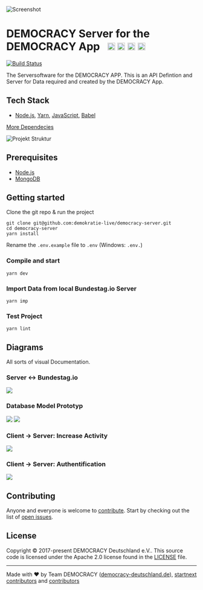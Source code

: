![Screenshot](https://github.com/demokratie-live/democracy-assets/blob/master/images/forfb2.png)

# DEMOCRACY Server for the DEMOCRACY App &nbsp; <a href="https://github.com/kriasoft/nodejs-api-starter/stargazers" target="_blank"><img src="https://img.shields.io/github/stars/demokratie-live/democracy-server.svg?style=social&label=Star&maxAge=3600" height="20"/></a>  <a href="https://twitter.com/democracy_de" target="_blank"><img src="https://img.shields.io/twitter/follow/democracy_de.svg?style=social&label=Follow&maxAge=3600" height="20"/></a>  <a href="https://www.facebook.com/democracygermany/" target="_blank"><img src="https://github.com/demokratie-live/democracy-assets/blob/master/docu/facebook.png" height="20"/></a>  <a href="https://discord.gg/Pdu3ZEV" target="_blank"><img src="https://github.com/demokratie-live/democracy-assets/blob/master/docu/discord.png" height="20"/></a>

[![Build Status](https://travis-ci.org/demokratie-live/democracy-server.svg?branch=master)](https://travis-ci.org/demokratie-live/democracy-server)

The Serversoftware for the DEMOCRACY APP. This is an API Defintion and Server for Data required and created by the DEMOCRACY App.

## Tech Stack

* [Node.js][node], [Yarn][yarn], [JavaScript][js], [Babel][babel]

[More Dependecies](https://github.com/demokratie-live/democracy-server/network/dependencies)

![Projekt Struktur](https://github.com/demokratie-live/democracy-assets/blob/master/docu/api_structure_server.png)

## Prerequisites

* [Node.js][node]
* [MongoDB][mongo]

## Getting started

Clone the git repo & run the project
```
git clone git@github.com:demokratie-live/democracy-server.git
cd democracy-server
yarn install
```

Rename the ```.env.example``` file to ```.env``` (Windows: ```.env.```)

### Compile and start
```
yarn dev
```

### Import Data from local Bundestag.io Server
```
yarn imp
```

### Test Project
```
yarn lint
```

## Diagrams

All sorts of visual Documentation.

### Server <-> Bundestag.io

![](https://github.com/demokratie-live/democracy-assets/blob/master/docu/Communication_bundestagio_democracyserver.png)

### Database Model Prototyp

![](https://github.com/demokratie-live/democracy-assets/blob/master/docu/Datenbank%20Model.png)
![](https://github.com/demokratie-live/democracy-assets/blob/master/docu/ServerDatabase.png)

### Client -> Server: Increase Activity

![](https://github.com/demokratie-live/democracy-assets/blob/master/docu/activity.png)

### Client -> Server: Authentification

![](https://github.com/demokratie-live/democracy-assets/blob/master/docu/auth.png)

## Contributing

Anyone and everyone is welcome to [contribute](CONTRIBUTING.md). Start by checking out the list of
[open issues](https://github.com/demokratie-live/democracy-server/issues).

## License

Copyright © 2017-present DEMOCRACY Deutschland e.V.. This source code is licensed under the Apache 2.0 license found in the
[LICENSE](https://github.com/demokratie-live/democracy-server/blob/master/LICENSE) file.

---

Made with ♥ by Team DEMOCRACY ([democracy-deutschland.de](https://www.democracy-deutschland.de)), [startnext contributors](https://www.startnext.com/democracy/unterstuetzer/) and [contributors](https://github.com/demokratie-live/democracy-server/graphs/contributors)

[node]: https://nodejs.org
[yarn]: https://yarnpkg.com
[js]: https://developer.mozilla.org/docs/Web/JavaScript
[babel]: http://babeljs.io/
[mongo]: https://www.mongodb.com/
